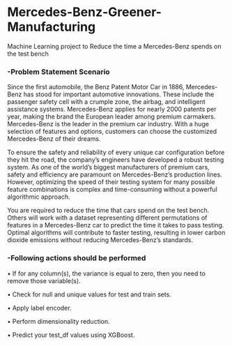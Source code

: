 # Mercedes-Benz-Greener-Manufacturing
Machine Learning project to Reduce the time a Mercedes-Benz spends on the test bench

### -Problem Statement Scenario
Since the first automobile, the Benz Patent Motor Car in 1886, Mercedes-Benz has stood for important automotive innovations. These include the passenger safety cell with a crumple zone, the airbag, and intelligent assistance systems. Mercedes-Benz applies for nearly 2000 patents per year, making the brand the European leader among premium carmakers. Mercedes-Benz is the leader in the premium car industry. With a huge selection of features and options, customers can choose the customized Mercedes-Benz of their dreams.

To ensure the safety and reliability of every unique car configuration before they hit the road, the company’s engineers have developed a robust testing system. As one of the world’s biggest manufacturers of premium cars, safety and efficiency are paramount on Mercedes-Benz’s production lines. However, optimizing the speed of their testing system for many possible feature combinations is complex and time-consuming without a powerful algorithmic approach.

You are required to reduce the time that cars spend on the test bench. Others will work with a dataset representing different permutations of features in a Mercedes-Benz car to predict the time it takes to pass testing. Optimal algorithms will contribute to faster testing, resulting in lower carbon dioxide emissions without reducing Mercedes-Benz’s standards.


### -Following actions should be performed

•	If for any column(s), the variance is equal to zero, then you need to remove those variable(s).

•	Check for null and unique values for test and train sets.

•	Apply label encoder.

•	Perform dimensionality reduction.

•	Predict your test_df values using XGBoost.

